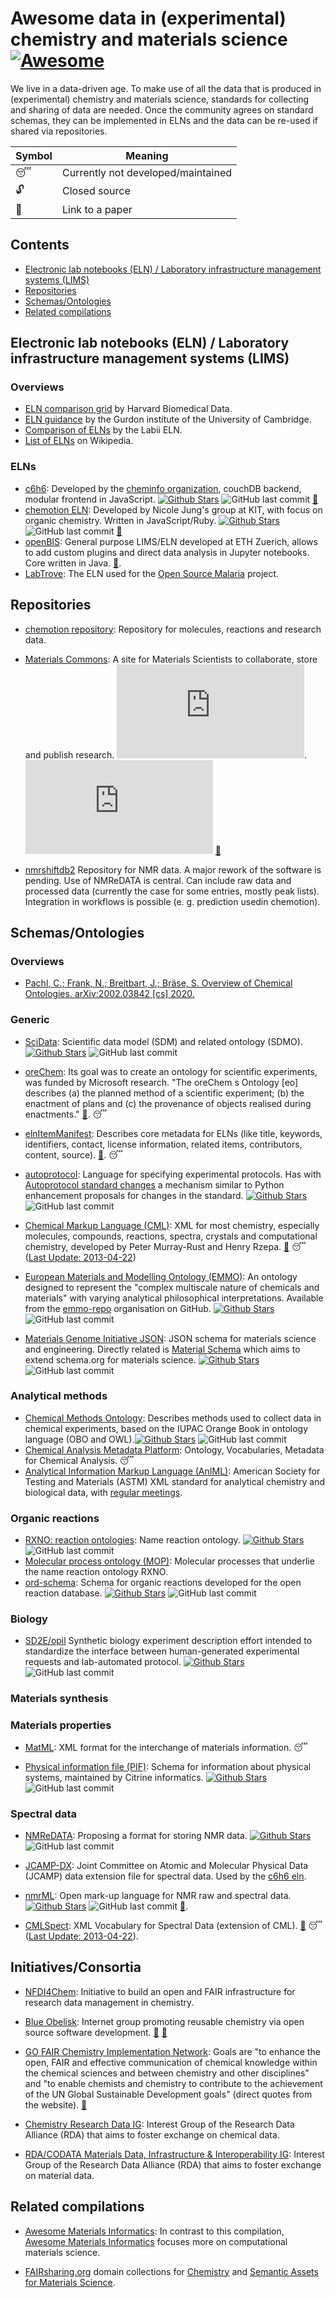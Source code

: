 # Awesome data in (experimental) chemistry and materials science [![Awesome](https://cdn.rawgit.com/sindresorhus/awesome/d7305f38d29fed78fa85652e3a63e154dd8e8829/media/badge.svg)](https://github.com/sindresorhus/awesome)

We live in a data-driven age. To make use of all the data that is produced in (experimental) chemistry and materials science, standards for collecting and sharing of data are needed. Once the community agrees on standard schemas, they can be implemented in ELNs and the data can be re-used if shared via repositories.

| Symbol | Meaning                            |
| ------ | ---------------------------------- |
| 😴     | Currently not developed/maintained |
| 🔓     | Closed source                      |
| 📄     | Link to a paper                    |

## Contents

- [Electronic lab notebooks (ELN) / Laboratory infrastructure management systems (LIMS)](#electronic-lab-notebooks-eln--laboratory-infrastructure-management-systems-lims)
- [Repositories](#repositories)
- [Schemas/Ontologies](#schemasontologies)
- [Related compilations](#related-compilations)

## Electronic lab notebooks (ELN) / Laboratory infrastructure management systems (LIMS)

### Overviews

- [ELN comparison grid](https://datamanagement.hms.harvard.edu/electronic-lab-notebooks) by Harvard Biomedical Data.
- [ELN guidance](https://www.gurdon.cam.ac.uk/institute-life/computing/elnguidance) by the Gurdon institute of the University of Cambridge.
- [Comparison of ELNs](https://github.com/Labii/comparison-of-best-electronic-lab-notebook) by the Labii ELN.
- [List of ELNs](https://en.wikipedia.org/wiki/List_of_electronic_laboratory_notebook_software_packages) on Wikipedia.

### ELNs

- [c6h6](https://www.c6h6.org/): Developed by the [cheminfo organization](https://github.com/cheminfo), couchDB backend, modular frontend in JavaScript. [![Github Stars](https://img.shields.io/github/stars/cheminfo/roc-eln-docker?style=social)](https://github.com/cheminfo/roc-eln-docker) ![GitHub last commit](https://img.shields.io/github/last-commit/cheminfo/roc-eln-docker?style=social) [📄](https://onlinelibrary.wiley.com/doi/abs/10.1002/mrc.4669)
- [chemotion ELN](https://github.com/ComPlat/chemotion_ELN): Developed by Nicole Jung's group at KIT, with focus on organic chemistry. Written in JavaScript/Ruby. [![Github Stars](https://img.shields.io/github/stars/ComPlat/chemotion_ELN?style=social)](https://github.com/ComPlat/chemotion_ELN) ![GitHub last commit](https://img.shields.io/github/last-commit/ComPlat/chemotion_ELN?style=social) [📄](https://www.ncbi.nlm.nih.gov/pmc/articles/PMC5612905/pdf/13321_2017_Article_240.pdf)
- [openBIS](https://openbis.ch/): General purpose LIMS/ELN developed at ETH Zuerich, allows to add custom plugins and direct data analysis in Jupyter notebooks. Core written in Java. [📄](https://academic.oup.com/bioinformatics/article/32/4/638/1743839).
- [LabTrove](http://labtrove.org/): The ELN used for the [Open Source Malaria](http://malaria.ourexperiment.org/triazolopyrazine_se) project.

## Repositories

- [chemotion repository](https://www.chemotion-repository.net/welcome): Repository for molecules, reactions and research data.

- [Materials Commons](https://github.com/materials-commons/materialscommons.org): A site for Materials Scientists to collaborate, store and publish research. [![Github Stars](https://img.shields.io/github/stars/materials-commons/materialscommons.org?style=social)](https://github.com/materials-commons/materialscommons.org). ![GitHub last commit](https://img.shields.io/github/last-commit/materials-commons/materialscommons.org?style=social) [📄](https://link.springer.com/article/10.1007%2Fs11837-016-1998-7)

- [nmrshiftdb2](https://nmrshiftdb.nmr.uni-koeln.de/) Repository for NMR data. A major rework of the software is pending. Use of NMReDATA is central. Can include raw data and processed data (currently the case for some entries, mostly peak lists). Integration in workflows is possible (e. g. prediction usedin chemotion).

## Schemas/Ontologies

### Overviews

- [Pachl, C.; Frank, N.; Breitbart, J.; Bräse, S. Overview of Chemical Ontologies. arXiv:2002.03842 [cs] 2020.](https://arxiv.org/pdf/2002.03842.pdf)

### Generic

- [SciData](https://github.com/stuchalk/scidata): Scientific data model (SDM) and related ontology (SDMO). [![Github Stars](https://img.shields.io/github/stars/stuchalk/scidata?style=social)](https://github.com/stuchalk/scidata) ![GitHub last commit](https://img.shields.io/github/last-commit/stuchalk/scidata?style=social)

- [oreChem](https://www.openarchives.org/oreChem/2010/05/24-orechem-ns): Its goal was to create an ontology for scientific experiments, was funded by Microsoft research. "The oreChem s Ontology [eo] describes (a) the planned method of a scientific experiment; (b) the enactment of plans and (c) the provenance of objects realised during enactments." [📄](https://eprints.soton.ac.uk/179619/1/05693933.pdf). 😴

- [elnItemManifest](https://sourceforge.net/p/labtrove/code/HEAD/tree/trunk/schemas/): Describes core metadata for ELNs (like title, keywords, identifiers, contact, license information, related items, contributors, content, source). [📄](https://link.springer.com/article/10.1186/1758-2946-5-52#Sec3). 😴

- [autoprotocol](https://autoprotocol.org/): Language for specifying experimental protocols. Has with [Autoprotocol standard changes](https://autoprotocol.org/ascs/) a mechanism similar to Python enhancement proposals for changes in the standard. [![Github Stars](https://img.shields.io/github/stars/autoprotocol/autoprotocol-python?style=social)](https://github.com/autoprotocol/autoprotocol-python) ![GitHub last commit](https://img.shields.io/github/last-commit/autoprotocol/autoprotocol-python?style=social)

- [Chemical Markup Language (CML)](http://www.xml-cml.org/): XML for most chemistry, especially molecules, compounds, reactions, spectra, crystals and computational chemistry, developed by Peter Murray-Rust and Henry Rzepa. [📄](https://dx.doi.org/10.1186/1758-2946-3-44) 😴 ([Last Update: 2013-04-22](https://sourceforge.net/projects/cml/))

- [European Materials and Modelling Ontology (EMMO)](https://emmc.info/emmo-info/): An ontology designed to represent the "complex multiscale nature of chemicals and materials" with varying analytical philosophical interpretations. Available from the [emmo-repo](https://github.com/emmo-repo/) organisation on GitHub. [![Github Stars](https://img.shields.io/github/stars/emmo-repo/EMMO?style=social)](https://github.com/emmo-repo/EMMO) ![GitHub last commit](https://img.shields.io/github/last-commit/emmo-repo/EMMO?style=social)

- [Materials Genome Initiative JSON](https://github.com/usnistgov/mgi-json-schema): JSON schema for materials science and engineering. Directly related is [Material Schema](https://github.com/usnistgov/material-schema) which aims to extend schema.org for materials science. [![Github Stars](https://img.shields.io/github/stars/usnistgov/mgi-json-schema?style=social)](https://github.com/usnistgov/mgi-json-schema) ![GitHub last commit](https://img.shields.io/github/last-commit/usnistgov/mgi-json-schema?style=social)

### Analytical methods

- [Chemical Methods Ontology](https://github.com/rsc-ontologies/rsc-cmo): Describes methods used to collect data in chemical experiments, based on the IUPAC Orange Book in ontology language (OBO and OWL).[![Github Stars](https://img.shields.io/github/stars/rsc-ontologies/rsc-cmo?style=social)](https://github.com/rsc-ontologies/rsc-cmo) ![GitHub last commit](https://img.shields.io/github/last-commit/rsc-ontologies/rsc-cmo?style=social)
- [Chemical Analysis Metadata Platform](http://champ-project.org/): Ontology, Vocabularies, Metadata for Chemical Analysis. 😴
- [Analytical Information Markup Language (AnIML)](https://animl.org/): American Society for Testing and Materials (ASTM) XML standard for analytical chemistry and biological data, with [regular meetings](https://animl.org/meetings).

### Organic reactions

- [RXNO: reaction ontologies](https://github.com/rsc-ontologies/rxno): Name reaction ontology. [![Github Stars](https://img.shields.io/github/stars/rsc-ontologies/rxno?style=social)](https://github.com/rsc-ontologies/rxno) ![GitHub last commit](https://img.shields.io/github/last-commit/rsc-ontologies/rxno?style=social)
- [Molecular process ontology (MOP)](https://www.ebi.ac.uk/ols/ontologies/mop): Molecular processes that underlie the name reaction ontology RXNO.
- [ord-schema](https://github.com/Open-Reaction-Database/ord-schema): Schema for organic reactions developed for the open reaction database. [![Github Stars](https://img.shields.io/github/stars/Open-Reaction-Database/ord-schema?style=social)](https://github.com/Open-Reaction-Database/ord-schema) ![GitHub last commit](https://img.shields.io/github/last-commit/Open-Reaction-Database/ord-schema?style=social)

### Biology

- [SD2E/opil](https://github.com/SD2E/opil) Synthetic biology experiment description effort intended to standardize the interface between human-generated experimental requests and lab-automated protocol. [![Github Stars](https://img.shields.io/github/stars/SD2E/opil?style=social)](https://github.com/Open-Reaction-Database/ord-schema) ![GitHub last commit](https://img.shields.io/github/last-commit/SD2E/opil?style=social)

### Materials synthesis

### Materials properties

- [MatML](https://www.matml.org/): XML format for the interchange of materials information. 😴

- [Physical information file (PIF)](https://citrineinformatics.github.io/pif-documentation/index.html): Schema for information about physical systems, maintained by Citrine informatics. [![Github Stars](https://img.shields.io/github/stars/CitrineInformatics/pypif?style=social)](https://github.com/CitrineInformatics/pypif) ![GitHub last commit](https://img.shields.io/github/last-commit/CitrineInformatics/pypif?style=social)

### Spectral data

- [NMReDATA](http://nmredata.org/): Proposing a format for storing NMR data. [![Github Stars](https://img.shields.io/github/stars/NMReDATAInitiative/javatools?style=social)](https://github.com/NMReDATAInitiative/javatools) ![GitHub last commit](https://img.shields.io/github/last-commit/NMReDATAInitiative/javatools?style=social)

- [JCAMP-DX](http://www.jcamp-dx.org/): Joint Committee on Atomic and Molecular Physical Data (JCAMP) data extension file for spectral data. Used by the [c6h6 eln](https://www.c6h6.org/).

- [nmrML](https://github.com/nmrML/nmrML): Open mark-up language for NMR raw and spectral data. [![Github Stars](https://img.shields.io/github/stars/nmrML/nmrML?style=social)](https://github.com/nmrML/nmrML) ![GitHub last commit](https://img.shields.io/github/last-commit/nmrML/nmrML?style=social) [📄](https://pubs.acs.org/doi/10.1021/acs.analchem.7b02795).

- [CMLSpect](https://sourceforge.net/projects/cml/): XML Vocabulary for Spectral Data (extension of CML). [📄](https://pubs.acs.org/doi/10.1021/ci600531a) 😴 ([Last Update: 2013-04-22](https://sourceforge.net/projects/cml/)).

## Initiatives/Consortia

- [NFDI4Chem](https://www.nfdi4chem.de/): Initiative to build an open and FAIR infrastructure for research data management in chemistry.

- [Blue Obelisk](https://blueobelisk.github.io/): Internet group promoting reusable chemistry via open source software development. [📄](https://pubs.acs.org/doi/10.1021/ci050400b) [📄](https://jcheminf.biomedcentral.com/articles/10.1186/1758-2946-3-37)

- [GO FAIR Chemistry Implementation Network](https://www.go-fair.org/implementation-networks/overview/chemistryin/): Goals are "to enhance the open, FAIR and effective communication of chemical knowledge within the chemical sciences and between chemistry and other disciplines" and "to enable chemists and chemistry to contribute to the achievement of the UN Global Sustainable Development goals" (direct quotes from the website). [📄](https://www.mitpressjournals.org/doi/full/10.1162/dint_a_00035)

- [Chemistry Research Data IG](https://www.rd-alliance.org/groups/chemistry-research-data-interest-group.html): Interest Group of the Research Data Alliance (RDA) that aims to foster exchange on chemical data.

- [RDA/CODATA Materials Data, Infrastructure & Interoperability IG](https://www.rd-alliance.org/groups/rdacodata-materials-data-infrastructure-interoperability-ig.html): Interest Group of the Research Data Alliance (RDA) that aims to foster exchange on material data.

## Related compilations

- [Awesome Materials Informatics](https://github.com/tilde-lab/awesome-materials-informatics): In contrast to this compilation, [Awesome Materials Informatics](https://github.com/tilde-lab/awesome-materials-informatics) focuses more on computational materials science.

- [FAIRsharing.org](https://fairsharing.org) domain collections for [Chemistry](https://fairsharing.org/collection/Chemistry) and [Semantic Assets for Materials Science](https://fairsharing.org/collection/SemanticAssetsMatSci).
